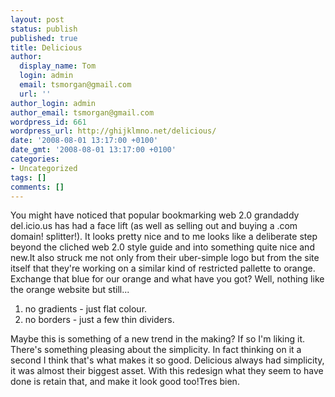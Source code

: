 ```yaml
---
layout: post
status: publish
published: true
title: Delicious
author:
  display_name: Tom
  login: admin
  email: tsmorgan@gmail.com
  url: ''
author_login: admin
author_email: tsmorgan@gmail.com
wordpress_id: 661
wordpress_url: http://ghijklmno.net/delicious/
date: '2008-08-01 13:17:00 +0100'
date_gmt: '2008-08-01 13:17:00 +0100'
categories:
- Uncategorized
tags: []
comments: []
---
```

<p>You might have noticed that popular bookmarking web 2.0 grandaddy del.icio.us has had a face lift (as well as selling out and buying a .com domain! splitter!). It looks pretty nice and to me looks like a deliberate step beyond the cliched web 2.0 style guide and into something quite nice and new.It also struck me not only from their uber-simple logo but from the site itself that they're working on a similar kind of restricted pallette to orange. Exchange that blue for our orange and what have you got? Well, nothing like the orange website but still...
<ol>
<li>no gradients - just flat colour.</li>
<li>no borders - just a few thin dividers.</li></ol>Maybe this is something of a new trend in the making? If so I'm liking it. There's something pleasing about the simplicity. In fact thinking on it a second I think that's what makes it so good. Delicious always had simplicity, it was almost their biggest asset. With this redesign what they seem to have done is retain that, and make it look good too!Tres bien.</p>

